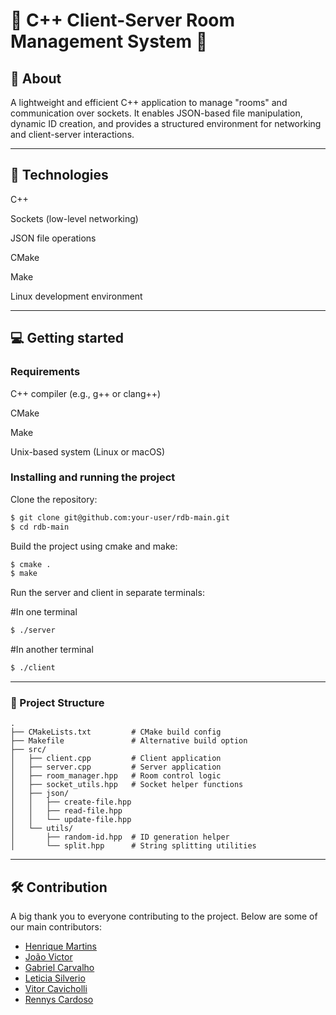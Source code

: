 # 📡 C++ Client-Server Room Management System 📡

## 👀 About

A lightweight and efficient C++ application to manage "rooms" and communication over sockets. It enables JSON-based file manipulation, dynamic ID creation, and provides a structured environment for networking and client-server interactions.

---

## 🚀 Technologies

C++

Sockets (low-level networking)

JSON file operations

CMake

Make

Linux development environment

---

## 💻 Getting started

### Requirements

C++ compiler (e.g., g++ or clang++)

CMake

Make

Unix-based system (Linux or macOS)

### Installing and running the project

Clone the repository:

```bash
$ git clone git@github.com:your-user/rdb-main.git
$ cd rdb-main
```

Build the project using cmake and make:

```bash
$ cmake .
$ make
```

Run the server and client in separate terminals:

#In one terminal

```bash
$ ./server
```
#In another terminal

```bash
$ ./client
```

---

### 📁 Project Structure

```
.
├── CMakeLists.txt         # CMake build config
├── Makefile               # Alternative build option
├── src/
│   ├── client.cpp         # Client application
│   ├── server.cpp         # Server application
│   ├── room_manager.hpp   # Room control logic
│   ├── socket_utils.hpp   # Socket helper functions
│   ├── json/
│   │   ├── create-file.hpp
│   │   ├── read-file.hpp
│   │   └── update-file.hpp
│   └── utils/
│       ├── random-id.hpp  # ID generation helper
│       └── split.hpp      # String splitting utilities
```

---

## 🛠 Contribution

A big thank you to everyone contributing to the project. Below are some of our main contributors:

- [Henrique Martins](https://github.com/hmartiins)
- [João Victor](https://github.com/joaovds)
- [Gabriel Carvalho](https://github.com/GabrielQuinteiro)
- [Leticia Silverio](https://github.com/devLeSilverio)
- [Vitor Cavicholli](https://github.com/Vitorcavic)
- [Rennys Cardoso](https://github.com/yrsenn)

